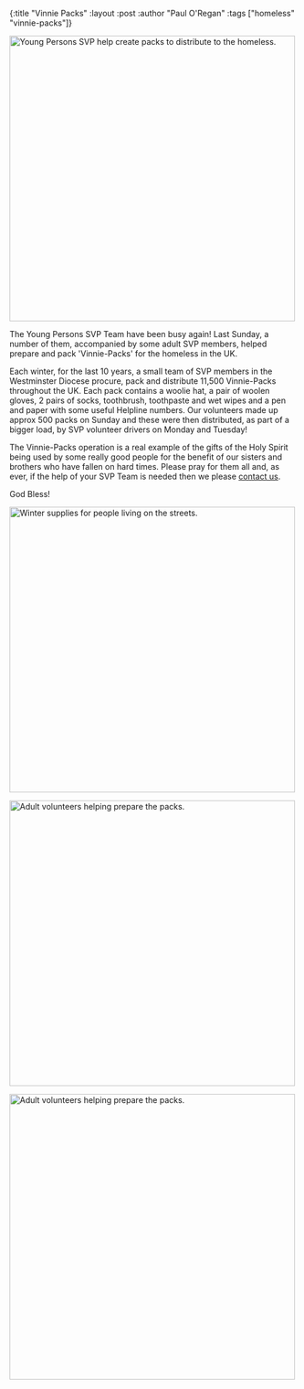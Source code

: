 {:title "Vinnie Packs"
 :layout :post
 :author "Paul O'Regan"
 :tags ["homeless" "vinnie-packs"]}

 <img src="../../../posts/vinnie-packs/people.jpeg"
     alt="Young Persons SVP help create packs to distribute to the homeless."
     width=500>

The Young Persons SVP Team have been busy again! Last Sunday, a number of them, accompanied by some adult SVP members, helped prepare and pack 'Vinnie-Packs' for the homeless in the UK.

Each winter, for the last 10 years, a small team of SVP members in the Westminster Diocese procure, pack and distribute 11,500 Vinnie-Packs throughout the UK. Each pack contains a woolie hat, a pair of woolen gloves, 2 pairs of socks, toothbrush, toothpaste and wet wipes and a pen and paper with some useful Helpline numbers. Our volunteers made up approx 500 packs on Sunday and these were then distributed, as part of a bigger load, by SVP volunteer drivers on Monday and Tuesday!

The Vinnie-Packs operation is a real example of the gifts of the Holy Spirit being used by some really good people for the benefit of our sisters and brothers who have fallen on hard times. Please pray for them all and, as ever, if the help of your SVP Team is needed then we please [contact us](../../pages-output/contact/).

God Bless!

 <img src="../../../posts/vinnie-packs/contents.jpeg"
     alt="Winter supplies for people living on the streets."
     width=500>

 <img src="../../../posts/vinnie-packs/people2.jpeg"
     alt="Adult volunteers helping prepare the packs."
     width=500>

 <img src="../../../posts/vinnie-packs/people3.jpeg"
     alt="Adult volunteers helping prepare the packs."
     width=500>
